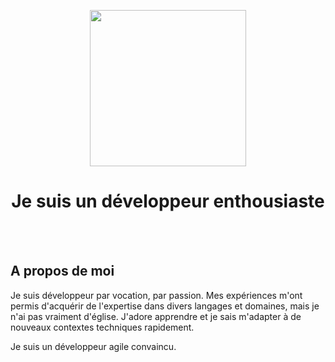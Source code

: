 <!---
path: home
rank: 1
title: A propos de moi
category: Accueil
shortDescription: Présentation
withSummary: false
withLinks: false
tags:
  - accueil
--->

<p align="center">
  <img style="height: 250px" src="/assets/files/home/happy-oim.png">
</p>
<h1 style="text-align: center; font-weight: bold">
Je suis un développeur enthousiaste
</h1>
<br><br>

## A propos de moi

Je suis développeur par vocation, par passion. Mes expériences m'ont permis d'acquérir de l'expertise dans divers langages et domaines, mais je n'ai pas vraiment d'église. J'adore apprendre et je sais m'adapter à de nouveaux contextes techniques rapidement.

Je suis un développeur agile convaincu.
